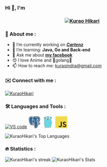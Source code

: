 ### Hi 👋, I'm

<h3 align="center"><a href="https://github.com/KuraoHikari">
   <img alt="Kurao Hikari" src="https://readme-typing-svg.herokuapp.com/?lines=Kurao+Hikari;Go+Back-end+developer&font=Fira%20Code&width=440&height=45&color=68C3D4&vCenter=true&size=21"></a>
</h3>

<h3>🔎 About me :</h3>

- 🔭 I’m currently working on **_[Cartenz](https://cartenz.co.id)_**
- 🌱 I’m learning: **Java, Go and Back-end**
- 💬 Ask me about **[my facebook](https://www.facebook.com/thewa.indra.1)**
- 😍 I love Anime and 💙golang💙
- 📫 How to reach me: kuraoindra@gmail.com

<h3>✉️ Connect with me :</h3>
<p>
   <a href="https://t.me/KuraoHikari" ><img align="center" src="https://img.icons8.com/color/48/000000/telegram-app--v4.png" alt="KuraoHikari" height="40" width="40"/></a>
<!--    <a href="https://vk.com/hud0shnik" ><img align="center" src="https://img.icons8.com/color/48/000000/vk-circled.png" alt="hud0shnik" height="40" width="40"/></a> 
</p> -->

<h3>🛠 Languages and Tools :</h3>
<p>
   <!-- Vs Code -->
   <a href="https://github.com/KuraoHikari?tab=repositories" >
   <img src="https://img.icons8.com/fluent/48/000000/visual-studio-code-2019.png" alt="VS code" width="40" height="40"/></a>
  
   <!-- Postgresql -->
   <a href="https://github.com/KuraoHikari/go-fiber" >
   <img src="https://raw.githubusercontent.com/devicons/devicon/master/icons/postgresql/postgresql-original.svg" alt="Postgresql" width="40" height="40"/></a>
   <!-- Golang -->
   <a href="https://github.com/KuraoHikari/go-fiber" > 
   <img src="https://raw.githubusercontent.com/devicons/devicon/master/icons/go/go-original.svg" alt="Golang" width="40" height="40"/></a>

   <!-- JavaScript -->
   <a href="https://github.com/KuraoHikari/blog-app-react-mysql" > 
   <img src="https://raw.githubusercontent.com/devicons/devicon/master/icons/javascript/javascript-original.svg" alt="Javascript" width="40" height="40"/></a>
   
</p>

<img alt="KuraoHikari's Top Languages" src="http://github-readme-stats-kuraohikari.vercel.app/api/top-langs?username=KuraoHikari&langs_count=4&layout=compact&theme=react&bg_color=1F222E&title_color=68C3D4&icon_color=F8D866&border_color=1F222E&hide=CSS,Java,HTML,Ruby%2B%2B,Ren'Py" height="198px"/>

<h3>🔥 Statistics :</h3>
<img alt="KuraoHikari's streak" src="http://github-readme-streak-stats.herokuapp.com?user=KuraoHikari&theme=monokai&hide_border=true&date_format=j%20M%5B%20Y%5D&background=1F222E&stroke=FFFFFF&currStreakLabel=FFE8D1&sideLabels=FFE8D1&ring=68C3D4&fire=568EA3&currStreakNum=FFFFFF&sideNums=68C3D4"/>
<!-- <img alt="Achievements" src="https://github-profile-trophy.vercel.app/?username=hud0shnik&theme=nord&title=MultiLanguage,Commits,Followers,Stars&no-frame=true&margin-w=18"/> -->
<img alt="KuraoHikari's Stats" src="http://github-readme-stats-kuraohikari.vercel.app/api/?username=KuraoHikari&show_icons=true&include_all_commits=true&count_private=true&theme=react&hide_border=true&bg_color=1F222E&title_color=68C3D4&icon_color=FFE8D1&hide_title=true&hide=contribs"/>

<!--START_SECTION:activity-->
